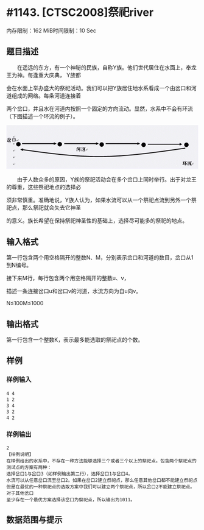 # #1143. [CTSC2008]祭祀river

内存限制：162 MiB时间限制：10 Sec

## 题目描述

　　在遥远的东方，有一个神秘的民族，自称Y族。他们世代居住在水面上，奉龙王为神。每逢重大庆典， Y族都

会在水面上举办盛大的祭祀活动。我们可以把Y族居住地水系看成一个由岔口和河道组成的网络。每条河道连接着

两个岔口，并且水在河道内按照一个固定的方向流动。显然，水系中不会有环流（下图描述一个环流的例子）。

![](images/1143.jpg) 

　　由于人数众多的原因，Y族的祭祀活动会在多个岔口上同时举行。出于对龙王的尊重，这些祭祀地点的选择必

须非常慎重。准确地说，Y族人认为，如果水流可以从一个祭祀点流到另外一个祭祀点，那么祭祀就会失去它神圣

的意义。族长希望在保持祭祀神圣性的基础上，选择尽可能多的祭祀的地点。

## 输入格式

第一行包含两个用空格隔开的整数N、M，分别表示岔口和河道的数目，岔口从1到N编号。

接下来M行，每行包含两个用空格隔开的整数u、v，

描述一条连接岔口u和岔口v的河道，水流方向为自u向v。

N&le;100M&le;1000

## 输出格式

第一行包含一个整数K，表示最多能选取的祭祀点的个数。

## 样例

### 样例输入

    
    4 4
    1 2
    3 4
    3 2
    4 2
    

### 样例输出

    
    2
    【样例说明】
    在样例给出的水系中，不存在一种方法能够选择三个或者三个以上的祭祀点。包含两个祭祀点的测试点的方案有两种：
    选择岔口1与岔口3（如样例输出第二行），选择岔口1与岔口4。
    水流可以从任意岔口流至岔口2。如果在岔口2建立祭祀点，那么任意其他岔口都不能建立祭祀点
    但是在最优的一种祭祀点的选取方案中我们可以建立两个祭祀点，所以岔口2不能建立祭祀点。对于其他岔口
    至少存在一个最优方案选择该岔口为祭祀点，所以输出为1011。
    

## 数据范围与提示
